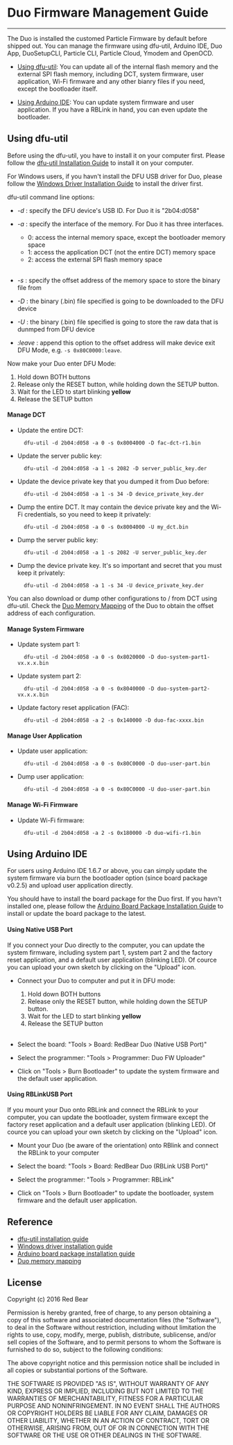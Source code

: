 # Duo Firmware Management Guide
---

The Duo is installed the customed Particle Firmware by default before shipped out. You can manage the firmware using dfu-util, Arduino IDE, Duo App, DuoSetupCLI, Particle CLI, Particle Cloud, Ymodem and OpenOCD.

* [Using dfu-util](#using-dfu-util): You can update all of the internal flash memory and the external SPI flash memory, including DCT, system firmware, user application, Wi-Fi firmware and any other bianry files if you need, except the bootloader itself.

* [Using Arduino IDE](#using-arduino-ide): You can update system firmware and  user application. If you have a RBLink in hand, you can even update the bootloader.


## <span id="using-dfu-util">Using dfu-util</span>

Before using the dfu-util, you have to install it on your computer first. Please follow the [dfu-util Installation Guide](dfu-util_installation_guide.md) to install it on your computer.

For Windows users, if you havn't install the DFU USB driver for Duo, please follow the [Windows Driver Installation Guide](windows_driver_installation_guide.md) to install the driver first.

dfu-util command line options:

* *-d* : specify the DFU device's USB ID. For Duo it is "2b04:d058"
* *-a* : specify the interface of the memory. For Duo it has three interfaces.
 
    - 0: access the internal memory space, except the bootloader memory space
    - 1: access the application DCT (not the entire DCT) memory space
    - 2: access the external SPI flash memory space <br><br>

* *-s* : specify the offset address of the memory space to store the binary file from
* *-D* : the binary (.bin) file specified is going to be downloaded to the DFU device
* *-U* : the binary (.bin) file specified is going to store the raw data that is dunmped from DFU device
* *:leave* : append this option to the offset address will make device exit DFU Mode, e.g. `-s 0x80C0000:leave`.

Now make your Duo enter DFU Mode:

1. Hold down BOTH buttons
2. Release only the RESET button, while holding down the SETUP button.
3. Wait for the LED to start blinking **yellow**
4. Release the SETUP button

#### Manage DCT

* Update the entire DCT:

        dfu-util -d 2b04:d058 -a 0 -s 0x8004000 -D fac-dct-r1.bin

* Update the server public key:

        dfu-util -d 2b04:d058 -a 1 -s 2082 -D server_public_key.der 

* Update the device private key that you dumped it from Duo before:

        dfu-util -d 2b04:d058 -a 1 -s 34 -D device_private_key.der

* Dump the entire DCT. It may contain the device private key and the Wi-Fi credentials, so you need to keep it privately:

        dfu-util -d 2b04:d058 -a 0 -s 0x8004000 -U my_dct.bin

* Dump the server public key:

        dfu-util -d 2b04:d058 -a 1 -s 2082 -U server_public_key.der

* Dump the device private key. It's so important and secret that you must keep it privately:

        dfu-util -d 2b04:d058 -a 1 -s 34 -U device_private_key.der

You can also download or dump other configurations to / from DCT using dfu-util. Check the [Duo Memory Mapping](duo_memory_mapping.md) of the Duo to obtain the offset address of each configuration.

#### Manage System Firmware

* Update system part 1:

        dfu-util -d 2b04:d058 -a 0 -s 0x8020000 -D duo-system-part1-vx.x.x.bin

* Update system part 2:

        dfu-util -d 2b04:d058 -a 0 -s 0x8040000 -D duo-system-part2-vx.x.x.bin

* Update factory reset application (FAC):

        dfu-util -d 2b04:d058 -a 2 -s 0x140000 -D duo-fac-xxxx.bin

#### Manage User Application

* Update user application:

        dfu-util -d 2b04:d058 -a 0 -s 0x80C0000 -D duo-user-part.bin

* Dump user application:

        dfu-util -d 2b04:d058 -a 0 -s 0x80C0000 -U duo-user-part.bin

#### Manage Wi-Fi Firmware

* Update Wi-Fi firmware:

        dfu-util -d 2b04:d058 -a 2 -s 0x180000 -D duo-wifi-r1.bin


## <span id="using-arduino-ide">Using Arduino IDE</span>

For users using Arduino IDE 1.6.7 or above, you can simply update the system firmware via burn the bootloader option (since board package  v0.2.5) and upload user application directly. 

You should have to install the board package for the Duo first. If you havn't installed one, please follow the [Arduino Board Package Installation Guide](duo_arduino_board_package_guide.md) to install or update the board package to the latest.

#### Using Native USB Port

If you connect your Duo directly to the computer, you can update the system firmware, including system part 1, system part 2 and the factory reset application, and a default user application (blinking LED). Of cource you can upload your own sketch by clicking on the "Upload" icon.

- Connect your Duo to computer and put it in DFU mode:

    1. Hold down BOTH buttons
    2. Release only the RESET button, while holding down the SETUP button.
    3. Wait for the LED to start blinking **yellow**
    4. Release the SETUP button <br><br>

- Select the board: "Tools > Board: RedBear Duo (Native USB Port)"

- Select the programmer:  "Tools > Programmer: Duo FW Uploader"

- Click on "Tools > Burn Bootloader" to update the system firmware and the default user application.

#### Using RBLinkUSB Port

If you mount your Duo onto RBLink and connect the RBLink to your computer, you can update the bootloader, system firmware except the factory reset application and a default user application (blinking LED). Of cource you can upload your own sketch by clicking on the "Upload" icon.

- Mount your Duo (be aware of the orientation) onto RBlink and connect the RBLink to your computer

- Select the board: "Tools > Board: RedBear Duo (RBLink USB Port)"

- Select the programmer:  "Tools > Programmer: RBLink"

- Click on "Tools > Burn Bootloader" to update the bootloader, system firmware and the default user application.


## Reference

* [dfu-util installation guide](dfu-util_installation_guide.md)
* [Windows driver installation guide](windows_driver_installation_guide.md)
* [Arduino board package installation guide](duo_arduino_board_package_guide.md)
* [Duo memory mapping](duo_memory_mapping.md)


## License

Copyright (c) 2016 Red Bear

Permission is hereby granted, free of charge, to any person obtaining a copy of this software and associated documentation files (the "Software"), to deal in the Software without restriction, including without limitation the rights to use, copy, modify, merge, publish, distribute, sublicense, and/or sell copies of the Software, and to permit persons to whom the Software is furnished to do so, subject to the following conditions:

The above copyright notice and this permission notice shall be included in all copies or substantial portions of the Software.

THE SOFTWARE IS PROVIDED "AS IS", WITHOUT WARRANTY OF ANY KIND, EXPRESS OR IMPLIED, INCLUDING BUT NOT LIMITED TO THE WARRANTIES OF MERCHANTABILITY, FITNESS FOR A PARTICULAR PURPOSE AND NONINFRINGEMENT. IN NO EVENT SHALL THE AUTHORS OR COPYRIGHT HOLDERS BE LIABLE FOR ANY CLAIM, DAMAGES OR OTHER LIABILITY, WHETHER IN AN ACTION OF CONTRACT, TORT OR OTHERWISE, ARISING FROM, OUT OF OR IN CONNECTION WITH THE SOFTWARE OR THE USE OR OTHER DEALINGS IN THE SOFTWARE.
